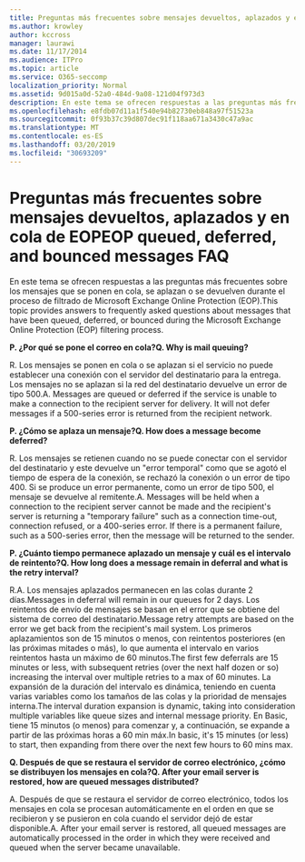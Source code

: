 ```yaml
---
title: Preguntas más frecuentes sobre mensajes devueltos, aplazados y en cola de EOP
ms.author: krowley
author: kccross
manager: laurawi
ms.date: 11/17/2014
ms.audience: ITPro
ms.topic: article
ms.service: O365-seccomp
localization_priority: Normal
ms.assetid: 9d015a0d-52a0-484d-9a08-121d04f973d3
description: En este tema se ofrecen respuestas a las preguntas más frecuentes sobre los mensajes que se ponen en cola, se aplazan o se devuelven durante el proceso de filtrado de Microsoft Exchange Online Protection (EOP).
ms.openlocfilehash: e8fdb07d11a1f540e94b82730eb848a97f51523a
ms.sourcegitcommit: 0f93b37c39d807dec91f118aa671a3430c47a9ac
ms.translationtype: MT
ms.contentlocale: es-ES
ms.lasthandoff: 03/20/2019
ms.locfileid: "30693209"
---
```

# <a name="eop-queued-deferred-and-bounced-messages-faq"></a><span data-ttu-id="12b86-103">Preguntas más frecuentes sobre mensajes devueltos, aplazados y en cola de EOP</span><span class="sxs-lookup"><span data-stu-id="12b86-103">EOP queued, deferred, and bounced messages FAQ</span></span>

<span data-ttu-id="12b86-104">En este tema se ofrecen respuestas a las preguntas más frecuentes sobre los mensajes que se ponen en cola, se aplazan o se devuelven durante el proceso de filtrado de Microsoft Exchange Online Protection (EOP).</span><span class="sxs-lookup"><span data-stu-id="12b86-104">This topic provides answers to frequently asked questions about messages that have been queued, deferred, or bounced during the Microsoft Exchange Online Protection (EOP) filtering process.</span></span>
  
 <span data-ttu-id="12b86-105">**P. ¿Por qué se pone el correo en cola?**</span><span class="sxs-lookup"><span data-stu-id="12b86-105">**Q. Why is mail queuing?**</span></span>
  
<span data-ttu-id="12b86-p101">R. Los mensajes se ponen en cola o se aplazan si el servicio no puede establecer una conexión con el servidor del destinatario para la entrega. Los mensajes no se aplazan si la red del destinatario devuelve un error de tipo 500.</span><span class="sxs-lookup"><span data-stu-id="12b86-p101">A. Messages are queued or deferred if the service is unable to make a connection to the recipient server for delivery. It will not defer messages if a 500-series error is returned from the recipient network.</span></span>
  
 <span data-ttu-id="12b86-109">**P. ¿Cómo se aplaza un mensaje?**</span><span class="sxs-lookup"><span data-stu-id="12b86-109">**Q. How does a message become deferred?**</span></span>
  
<span data-ttu-id="12b86-p102">R. Los mensajes se retienen cuando no se puede conectar con el servidor del destinatario y este devuelve un "error temporal" como que se agotó el tiempo de espera de la conexión, se rechazó la conexión o un error de tipo 400. Si se produce un error permanente, como un error de tipo 500, el mensaje se devuelve al remitente.</span><span class="sxs-lookup"><span data-stu-id="12b86-p102">A. Messages will be held when a connection to the recipient server cannot be made and the recipient's server is returning a "temporary failure" such as a connection time-out, connection refused, or a 400-series error. If there is a permanent failure, such as a 500-series error, then the message will be returned to the sender.</span></span>
  
 <span data-ttu-id="12b86-113">**P. ¿Cuánto tiempo permanece aplazado un mensaje y cuál es el intervalo de reintento?**</span><span class="sxs-lookup"><span data-stu-id="12b86-113">**Q. How long does a message remain in deferral and what is the retry interval?**</span></span>
  
<span data-ttu-id="12b86-114">R.</span><span class="sxs-lookup"><span data-stu-id="12b86-114">A.</span></span> <span data-ttu-id="12b86-115">Los mensajes aplazados permanecen en las colas durante 2 días.</span><span class="sxs-lookup"><span data-stu-id="12b86-115">Messages in deferral will remain in our queues for 2 days.</span></span> <span data-ttu-id="12b86-116">Los reintentos de envío de mensajes se basan en el error que se obtiene del sistema de correo del destinatario.</span><span class="sxs-lookup"><span data-stu-id="12b86-116">Message retry attempts are based on the error we get back from the recipient's mail system.</span></span> <span data-ttu-id="12b86-117">Los primeros aplazamientos son de 15 minutos o menos, con reintentos posteriores (en las próximas mitades o más), lo que aumenta el intervalo en varios reintentos hasta un máximo de 60 minutos.</span><span class="sxs-lookup"><span data-stu-id="12b86-117">The first few deferrals are 15 minutes or less, with subsequent retries (over the next half dozen or so) increasing the interval over multiple retries to a max of 60 minutes.</span></span> <span data-ttu-id="12b86-118">La expansión de la duración del intervalo es dinámica, teniendo en cuenta varias variables como los tamaños de las colas y la prioridad de mensajes interna.</span><span class="sxs-lookup"><span data-stu-id="12b86-118">The interval duration expansion is dynamic, taking into consideration multiple variables like queue sizes and internal message priority.</span></span> <span data-ttu-id="12b86-119">En Basic, tiene 15 minutos (o menos) para comenzar y, a continuación, se expande a partir de las próximas horas a 60 min máx.</span><span class="sxs-lookup"><span data-stu-id="12b86-119">In basic, it's 15 minutes (or less) to start, then expanding from there over the next few hours to 60 mins max.</span></span>
  
 <span data-ttu-id="12b86-120">**Q. Después de que se restaura el servidor de correo electrónico, ¿cómo se distribuyen los mensajes en cola?**</span><span class="sxs-lookup"><span data-stu-id="12b86-120">**Q. After your email server is restored, how are queued messages distributed?**</span></span>
  
<span data-ttu-id="12b86-p104">A. Después de que se restaura el servidor de correo electrónico, todos los mensajes en cola se procesan automáticamente en el orden en que se recibieron y se pusieron en cola cuando el servidor dejó de estar disponible.</span><span class="sxs-lookup"><span data-stu-id="12b86-p104">A. After your email server is restored, all queued messages are automatically processed in the order in which they were received and queued when the server became unavailable.</span></span> 
  


